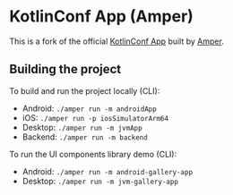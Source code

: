 # KotlinConf App (Amper)

This is a fork of the official [KotlinConf App](https://github.com/JetBrains/kotlinconf-app)
built by [Amper](https://github.com/JetBrains/amper).

## Building the project

To build and run the project locally (CLI):
* Android: `./amper run -m androidApp`
* iOS: `./amper run -p iosSimulatorArm64`
* Desktop: `./amper run -m jvmApp`
* Backend: `./amper run -m backend`

To run the UI components library demo (CLI):
* Android: `./amper run -m android-gallery-app`
* Desktop: `./amper run -m jvm-gallery-app`

